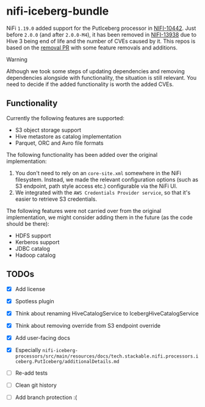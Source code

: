 # nifi-iceberg-bundle

NiFi `1.19.0` added support for the PutIceberg processor in [NIFI-10442](https://issues.apache.org/jira/browse/NIFI-10442).
Just before `2.0.0` (and after `2.0.0-M4`), it has been removed in [NIFI-13938](https://issues.apache.org/jira/browse/NIFI-13938) due to Hive 3 being end of life and the number of CVEs caused by it.
This repos is based on the [removal PR](https://github.com/apache/nifi/pull/9460) with some feature removals and additions.

> [!WARNING]
> Although we took some steps of updating dependencies and removing dependencies alongside with functionality, the situation is still relevant.
> You need to decide if the added functionality is worth the added CVEs.

## Functionality

Currently the following features are supported:

* S3 object storage support
* Hive metastore as catalog implementation
* Parquet, ORC and Avro file formats

The following functionality has been added over the original implementation:

1. You don't need to rely on an `core-site.xml` somewhere in the NiFi filesystem. Instead, we made the relevant configuration options (such as S3 endpoint, path style access etc.) configurable via the NiFi UI.
2. We integrated with the `AWS Credentials Provider service`, so that it's easier to retrieve S3 credentials.

The following features were not carried over from the original implementation, we might consider adding them in the future (as the code should be there):

* HDFS support
* Kerberos support
* JDBC catalog
* Hadoop catalog

## TODOs

- [X] Add license
- [x] Spotless plugin
- [X] Think about renaming HiveCatalogService to IcebergHiveCatalogService
- [x] Think about removing override from S3 endpoint override
- [x] Add user-facing docs
- [x] Especially `nifi-iceberg-processors/src/main/resources/docs/tech.stackable.nifi.processors.iceberg.PutIceberg/additionalDetails.md`
- [ ] Re-add tests
- [ ] Clean git history
- [ ] Add branch protection :(

